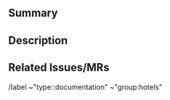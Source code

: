 ## Summary

<!-- Insert a summary here -->

## Description

<!-- Insert a description here -->

## Related Issues/MRs

<!-- Add links to other issues/MRs here -->

/label ~"type::documentation" ~"group:hotels"
